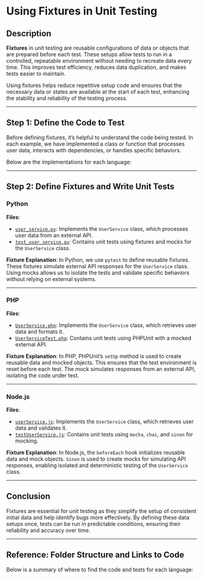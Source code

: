 # Using Fixtures in Unit Testing

## Description
**Fixtures** in unit testing are reusable configurations of data or objects that are prepared before each test. These setups allow tests to run in a controlled, repeatable environment without needing to recreate data every time. This improves test efficiency, reduces data duplication, and makes tests easier to maintain.

Using fixtures helps reduce repetitive setup code and ensures that the necessary data or states are available at the start of each test, enhancing the stability and reliability of the testing process.

---

## Step 1: Define the Code to Test

Before defining fixtures, it’s helpful to understand the code being tested. In each example, we have implemented a class or function that processes user data, interacts with dependencies, or handles specific behaviors.

Below are the implementations for each language:

---

## Step 2: Define Fixtures and Write Unit Tests

### Python

**Files**:
- [`user_service.py`](language1/user_service.py): Implements the `UserService` class, which processes user data from an external API.
- [`test_user_service.py`](language1/test_user_service.py): Contains unit tests using fixtures and mocks for the `UserService` class.

**Fixture Explanation**:
In Python, we use `pytest` to define reusable fixtures. These fixtures simulate external API responses for the `UserService` class. Using mocks allows us to isolate the tests and validate specific behaviors without relying on external systems.

---

### PHP

**Files**:
- [`UserService.php`](language2/UserService.php): Implements the `UserService` class, which retrieves user data and formats it.
- [`UserServiceTest.php`](language2/UserServiceTest.php): Contains unit tests using PHPUnit with a mocked external API.

**Fixture Explanation**:
In PHP, PHPUnit’s `setUp` method is used to create reusable data and mocked objects. This ensures that the test environment is reset before each test. The mock simulates responses from an external API, isolating the code under test.

---

### Node.js

**Files**:
- [`userService.js`](language3/userService.js): Implements the `UserService` class, which retrieves user data and validates it.
- [`testUserService.js`](language3/testUserService.js): Contains unit tests using `mocha`, `chai`, and `sinon` for mocking.

**Fixture Explanation**:
In Node.js, the `beforeEach` hook initializes reusable data and mock objects. `Sinon` is used to create mocks for simulating API responses, enabling isolated and deterministic testing of the `UserService` class.

---

## Conclusion

Fixtures are essential for unit testing as they simplify the setup of consistent initial data and help identify bugs more effectively. By defining these data setups once, tests can be run in predictable conditions, ensuring their reliability and accuracy over time.

---

## Reference: Folder Structure and Links to Code

Below is a summary of where to find the code and tests for each language:

